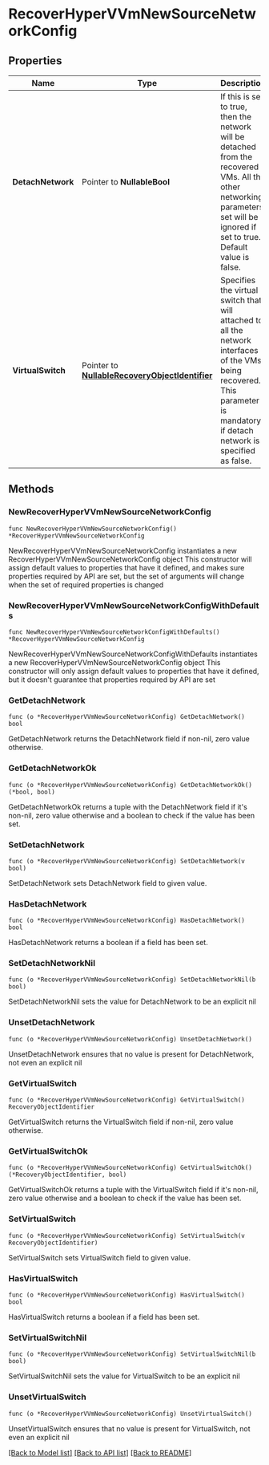 # RecoverHyperVVmNewSourceNetworkConfig

## Properties

Name | Type | Description | Notes
------------ | ------------- | ------------- | -------------
**DetachNetwork** | Pointer to **NullableBool** | If this is set to true, then the network will be detached from the recovered VMs. All the other networking parameters set will be ignored if set to true. Default value is false. | [optional] 
**VirtualSwitch** | Pointer to [**NullableRecoveryObjectIdentifier**](RecoveryObjectIdentifier.md) | Specifies the virtual switch that will attached to all the network interfaces of the VMs being recovered. This parameter is mandatory if detach network is specified as false. | [optional] 

## Methods

### NewRecoverHyperVVmNewSourceNetworkConfig

`func NewRecoverHyperVVmNewSourceNetworkConfig() *RecoverHyperVVmNewSourceNetworkConfig`

NewRecoverHyperVVmNewSourceNetworkConfig instantiates a new RecoverHyperVVmNewSourceNetworkConfig object
This constructor will assign default values to properties that have it defined,
and makes sure properties required by API are set, but the set of arguments
will change when the set of required properties is changed

### NewRecoverHyperVVmNewSourceNetworkConfigWithDefaults

`func NewRecoverHyperVVmNewSourceNetworkConfigWithDefaults() *RecoverHyperVVmNewSourceNetworkConfig`

NewRecoverHyperVVmNewSourceNetworkConfigWithDefaults instantiates a new RecoverHyperVVmNewSourceNetworkConfig object
This constructor will only assign default values to properties that have it defined,
but it doesn't guarantee that properties required by API are set

### GetDetachNetwork

`func (o *RecoverHyperVVmNewSourceNetworkConfig) GetDetachNetwork() bool`

GetDetachNetwork returns the DetachNetwork field if non-nil, zero value otherwise.

### GetDetachNetworkOk

`func (o *RecoverHyperVVmNewSourceNetworkConfig) GetDetachNetworkOk() (*bool, bool)`

GetDetachNetworkOk returns a tuple with the DetachNetwork field if it's non-nil, zero value otherwise
and a boolean to check if the value has been set.

### SetDetachNetwork

`func (o *RecoverHyperVVmNewSourceNetworkConfig) SetDetachNetwork(v bool)`

SetDetachNetwork sets DetachNetwork field to given value.

### HasDetachNetwork

`func (o *RecoverHyperVVmNewSourceNetworkConfig) HasDetachNetwork() bool`

HasDetachNetwork returns a boolean if a field has been set.

### SetDetachNetworkNil

`func (o *RecoverHyperVVmNewSourceNetworkConfig) SetDetachNetworkNil(b bool)`

 SetDetachNetworkNil sets the value for DetachNetwork to be an explicit nil

### UnsetDetachNetwork
`func (o *RecoverHyperVVmNewSourceNetworkConfig) UnsetDetachNetwork()`

UnsetDetachNetwork ensures that no value is present for DetachNetwork, not even an explicit nil
### GetVirtualSwitch

`func (o *RecoverHyperVVmNewSourceNetworkConfig) GetVirtualSwitch() RecoveryObjectIdentifier`

GetVirtualSwitch returns the VirtualSwitch field if non-nil, zero value otherwise.

### GetVirtualSwitchOk

`func (o *RecoverHyperVVmNewSourceNetworkConfig) GetVirtualSwitchOk() (*RecoveryObjectIdentifier, bool)`

GetVirtualSwitchOk returns a tuple with the VirtualSwitch field if it's non-nil, zero value otherwise
and a boolean to check if the value has been set.

### SetVirtualSwitch

`func (o *RecoverHyperVVmNewSourceNetworkConfig) SetVirtualSwitch(v RecoveryObjectIdentifier)`

SetVirtualSwitch sets VirtualSwitch field to given value.

### HasVirtualSwitch

`func (o *RecoverHyperVVmNewSourceNetworkConfig) HasVirtualSwitch() bool`

HasVirtualSwitch returns a boolean if a field has been set.

### SetVirtualSwitchNil

`func (o *RecoverHyperVVmNewSourceNetworkConfig) SetVirtualSwitchNil(b bool)`

 SetVirtualSwitchNil sets the value for VirtualSwitch to be an explicit nil

### UnsetVirtualSwitch
`func (o *RecoverHyperVVmNewSourceNetworkConfig) UnsetVirtualSwitch()`

UnsetVirtualSwitch ensures that no value is present for VirtualSwitch, not even an explicit nil

[[Back to Model list]](../README.md#documentation-for-models) [[Back to API list]](../README.md#documentation-for-api-endpoints) [[Back to README]](../README.md)


